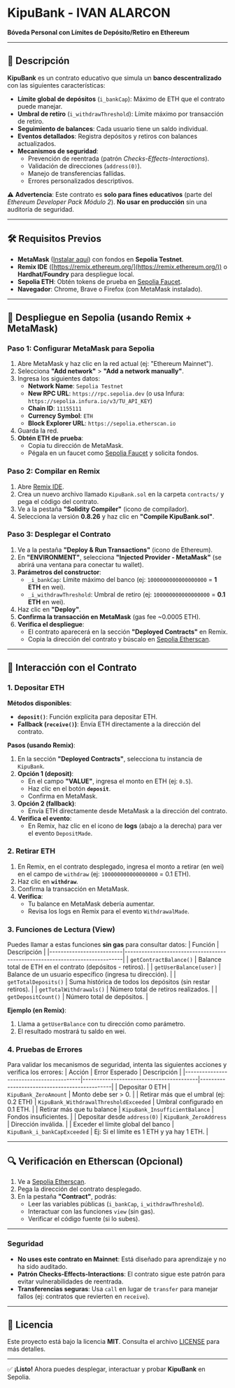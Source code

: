 # KipuBank - IVAN ALARCON 
**Bóveda Personal con Límites de Depósito/Retiro en Ethereum**

---

## 📜 Descripción
**KipuBank** es un contrato educativo que simula un **banco descentralizado** con las siguientes características:
- **Límite global de depósitos** (`i_bankCap`): Máximo de ETH que el contrato puede manejar.
- **Umbral de retiro** (`i_withdrawThreshold`): Límite máximo por transacción de retiro.
- **Seguimiento de balances**: Cada usuario tiene un saldo individual.
- **Eventos detallados**: Registra depósitos y retiros con balances actualizados.
- **Mecanismos de seguridad**:
  - Prevención de reentrada (patrón *Checks-Effects-Interactions*).
  - Validación de direcciones (`address(0)`).
  - Manejo de transferencias fallidas.
  - Errores personalizados descriptivos.

⚠️ **Advertencia**: Este contrato es **solo para fines educativos** (parte del *Ethereum Developer Pack Módulo 2*). **No usar en producción** sin una auditoría de seguridad.

---

## 🛠 Requisitos Previos
- **MetaMask** ([Instalar aquí](https://metamask.io/)) con fondos en **Sepolia Testnet**.
- **Remix IDE** ([https://remix.ethereum.org/](https://remix.ethereum.org/)) o **Hardhat/Foundry** para despliegue local.
- **Sepolia ETH**: Obtén tokens de prueba en [Sepolia Faucet](https://sepoliafaucet.com/).
- **Navegador**: Chrome, Brave o Firefox (con MetaMask instalado).

---

## 🚀 Despliegue en Sepolia (usando Remix + MetaMask)

### **Paso 1: Configurar MetaMask para Sepolia**
1. Abre MetaMask y haz clic en la red actual (ej: "Ethereum Mainnet").
2. Selecciona **"Add network"** > **"Add a network manually"**.
3. Ingresa los siguientes datos:
   - **Network Name**: `Sepolia Testnet`
   - **New RPC URL**: `https://rpc.sepolia.dev` (o usa Infura: `https://sepolia.infura.io/v3/TU_API_KEY`)
   - **Chain ID**: `11155111`
   - **Currency Symbol**: `ETH`
   - **Block Explorer URL**: `https://sepolia.etherscan.io`
4. Guarda la red.
5. **Obtén ETH de prueba**:
   - Copia tu dirección de MetaMask.
   - Pégala en un faucet como [Sepolia Faucet](https://sepoliafaucet.com/) y solicita fondos.

### **Paso 2: Compilar en Remix**
1. Abre [Remix IDE](https://remix.ethereum.org/).
2. Crea un nuevo archivo llamado `KipuBank.sol` en la carpeta `contracts/` y pega el código del contrato.
3. Ve a la pestaña **"Solidity Compiler"** (icono de compilador).
4. Selecciona la versión **0.8.26** y haz clic en **"Compile KipuBank.sol"**.

### **Paso 3: Desplegar el Contrato**
1. Ve a la pestaña **"Deploy & Run Transactions"** (icono de Ethereum).
2. En **"ENVIRONMENT"**, selecciona **"Injected Provider - MetaMask"** (se abrirá una ventana para conectar tu wallet).
3. **Parámetros del constructor**:
   - `_i_bankCap`: Límite máximo del banco (ej: `1000000000000000000` = **1 ETH** en wei).
   - `_i_withdrawThreshold`: Umbral de retiro (ej: `100000000000000000` = **0.1 ETH** en wei).
4. Haz clic en **"Deploy"**.
5. **Confirma la transacción en MetaMask** (gas fee ~0.0005 ETH).
6. **Verifica el despliegue**:
   - El contrato aparecerá en la sección **"Deployed Contracts"** en Remix.
   - Copia la dirección del contrato y búscalo en [Sepolia Etherscan](https://sepolia.etherscan.io/).

---

## 🤝 Interacción con el Contrato

### **1. Depositar ETH**
**Métodos disponibles**:
- **`deposit()`**: Función explícita para depositar ETH.
- **Fallback (`receive()`)**: Envía ETH directamente a la dirección del contrato.

**Pasos (usando Remix)**:
1. En la sección **"Deployed Contracts"**, selecciona tu instancia de `KipuBank`.
2. **Opción 1 (deposit)**:
   - En el campo **"VALUE"**, ingresa el monto en ETH (ej: `0.5`).
   - Haz clic en el botón **`deposit`**.
   - Confirma en MetaMask.
3. **Opción 2 (fallback)**:
   - Envía ETH directamente desde MetaMask a la dirección del contrato.
4. **Verifica el evento**:
   - En Remix, haz clic en el icono de **logs** (abajo a la derecha) para ver el evento `DepositMade`.

### **2. Retirar ETH**
1. En Remix, en el contrato desplegado, ingresa el monto a retirar (en wei) en el campo de `withdraw` (ej: `100000000000000000` = 0.1 ETH).
2. Haz clic en **`withdraw`**.
3. Confirma la transacción en MetaMask.
4. **Verifica**:
   - Tu balance en MetaMask debería aumentar.
   - Revisa los logs en Remix para el evento `WithdrawalMade`.

### **3. Funciones de Lectura (View)**
Puedes llamar a estas funciones **sin gas** para consultar datos:
| Función                  | Descripción                                                                 |
|--------------------------|-----------------------------------------------------------------------------|
| `getContractBalance()`   | Balance total de ETH en el contrato (depósitos - retiros).                |
| `getUserBalance(user)`   | Balance de un usuario específico (ingresa tu dirección).                   |
| `getTotalDeposits()`     | Suma histórica de todos los depósitos (sin restar retiros).               |
| `getTotalWithdrawals()`  | Número total de retiros realizados.                                        |
| `getDepositCount()`      | Número total de depósitos.	                                        |

**Ejemplo (en Remix)**:
1. Llama a `getUserBalance` con tu dirección como parámetro.
2. El resultado mostrará tu saldo en wei.

### **4. Pruebas de Errores**
Para validar los mecanismos de seguridad, intenta las siguientes acciones y verifica los errores:
| Acción                                  | Error Esperado                          | Descripción                                  |
|-----------------------------------------|-----------------------------------------|----------------------------------------------|
| Depositar 0 ETH                         | `KipuBank_ZeroAmount`                   | Monto debe ser > 0.                          |
| Retirar más que el umbral (ej: 0.2 ETH) | `KipuBank_WithdrawalThresholdExceeded` | Umbral configurado en 0.1 ETH.               |
| Retirar más que tu balance              | `KipuBank_InsufficientBalance`          | Fondos insuficientes.                        |
| Depositar desde `address(0)`            | `KipuBank_ZeroAddress`                  | Dirección inválida.                         |
| Exceder el límite global del banco      | `KipuBank_i_bankCapExceeded`            | Ej: Si el límite es 1 ETH y ya hay 1 ETH.    |

---

## 🔍 Verificación en Etherscan (Opcional)
1. Ve a [Sepolia Etherscan](https://sepolia.etherscan.io/).
2. Pega la dirección del contrato desplegado.
3. En la pestaña **"Contract"**, podrás:
   - Leer las variables públicas (`i_bankCap`, `i_withdrawThreshold`).
   - Interactuar con las funciones `view` (sin gas).
   - Verificar el código fuente (si lo subes).

---

### **Seguridad**
- **No uses este contrato en Mainnet**: Está diseñado para aprendizaje y no ha sido auditado.
- **Patrón Checks-Effects-Interactions**: El contrato sigue este patrón para evitar vulnerabilidades de reentrada.
- **Transferencias seguras**: Usa `call` en lugar de `transfer` para manejar fallos (ej: contratos que revierten en `receive`).

---

## 📄 Licencia
Este proyecto está bajo la licencia **MIT**. Consulta el archivo [LICENSE](LICENSE) para más detalles.

---
✅ **¡Listo!** Ahora puedes desplegar, interactuar y probar **KipuBank** en Sepolia.
```---
